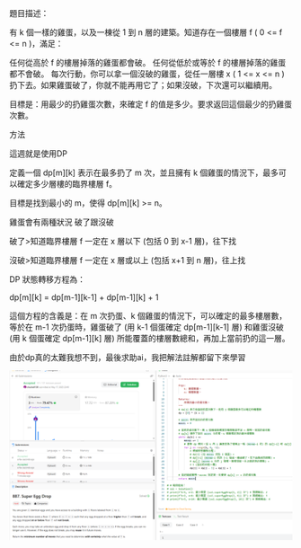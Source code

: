 題目描述：

有 k 個一樣的雞蛋，以及一棟從 1 到 n 層的建築。知道存在一個樓層 f ( 0 <= f <= n )，滿足：

任何從高於 f 的樓層掉落的雞蛋都會破。
任何從低於或等於 f 的樓層掉落的雞蛋都不會破。
每次行動，你可以拿一個沒破的雞蛋，從任一層樓 x ( 1 <= x <= n ) 扔下去。如果雞蛋破了，你就不能再用它了；如果沒破，下次還可以繼續用。

目標是：用最少的扔雞蛋次數，來確定 f 的值是多少。要求返回這個最少的扔雞蛋次數。

方法

這週就是使用DP


定義一個 dp[m][k] 表示在最多扔了 m 次，並且擁有 k 個雞蛋的情況下，最多可以確定多少層樓的臨界樓層 f。

目標是找到最小的 m，使得 dp[m][k] >= n。

雞蛋會有兩種狀況 破了跟沒破

破了>知道臨界樓層 f 一定在 x 層以下 (包括 0 到 x-1 層)，往下找

沒破>知道臨界樓層 f 一定在 x 層或以上 (包括 x+1 到 n 層)，往上找


DP 狀態轉移方程為：

dp[m][k] = dp[m-1][k-1] + dp[m-1][k] + 1

這個方程的含義是：在 m 次扔蛋、k 個雞蛋的情況下，可以確定的最多樓層數，等於在 m-1 次扔蛋時，雞蛋破了 (用 k-1 個蛋確定 dp[m-1][k-1] 層) 和雞蛋沒破 (用 k 個蛋確定 dp[m-1][k] 層) 所能覆蓋的樓層數總和，再加上當前扔的這一層。


由於dp真的太難我想不到，最後求助ai，我把解法註解都留下來學習


![alt text](887.png)